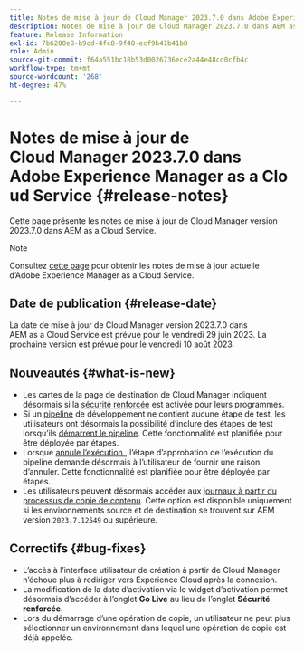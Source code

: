 ```yaml
---
title: Notes de mise à jour de Cloud Manager 2023.7.0 dans Adobe Experience Manager as a Cloud Service
description: Notes de mise à jour de Cloud Manager 2023.7.0 dans AEM as a Cloud Service.
feature: Release Information
exl-id: 7b6280e8-b9cd-4fc8-9f48-ecf9b41b41b8
role: Admin
source-git-commit: f64a551bc18b53d0026736ece2a44e48cd0cfb4c
workflow-type: tm+mt
source-wordcount: '268'
ht-degree: 47%

---
```


# Notes de mise à jour de Cloud Manager 2023.7.0 dans Adobe Experience Manager as a Cloud Service {#release-notes}

Cette page présente les notes de mise à jour de Cloud Manager version 2023.7.0 dans AEM as a Cloud Service.

>[!NOTE]
>
>Consultez [cette page](/help/release-notes/release-notes-cloud/release-notes-current.md) pour obtenir les notes de mise à jour actuelle d’Adobe Experience Manager as a Cloud Service.

## Date de publication {#release-date}

La date de mise à jour de Cloud Manager version 2023.7.0 dans AEM as a Cloud Service est prévue pour le vendredi 29 juin 2023. La prochaine version est prévue pour le vendredi 10 août 2023.

## Nouveautés {#what-is-new}

* Les cartes de la page de destination de Cloud Manager indiquent désormais si la [sécurité renforcée](/help/implementing/cloud-manager/getting-access-to-aem-in-cloud/creating-production-programs.md) est activée pour leurs programmes.
* Si un [pipeline](/help/implementing/cloud-manager/configuring-pipelines/introduction-ci-cd-pipelines.md) de développement ne contient aucune étape de test, les utilisateurs ont désormais la possibilité d’inclure des étapes de test lorsqu’ils [démarrent le pipeline](/help/implementing/cloud-manager/configuring-pipelines/managing-pipelines.md#running-pipelines). Cette fonctionnalité est planifiée pour être déployée par étapes.
* Lorsque [&#x200B; annule l’exécution &#x200B;](/help/implementing/cloud-manager/configuring-pipelines/managing-pipelines.md#view-details), l’étape d’approbation de l’exécution du pipeline demande désormais à l’utilisateur de fournir une raison d’annuler. Cette fonctionnalité est planifiée pour être déployée par étapes.
* Les utilisateurs peuvent désormais accéder aux [journaux à partir du processus de copie de contenu](/help/implementing/developing/tools/content-copy.md#accessing-logs). Cette option est disponible uniquement si les environnements source et de destination se trouvent sur AEM version `2023.7.12549` ou supérieure.

## Correctifs {#bug-fixes}

* L’accès à l’interface utilisateur de création à partir de Cloud Manager n’échoue plus à rediriger vers Experience Cloud après la connexion.
* La modification de la date d’activation via le widget d’activation permet désormais d’accéder à l’onglet **Go Live** au lieu de l’onglet **Sécurité renforcée**.
* Lors du démarrage d’une opération de copie, un utilisateur ne peut plus sélectionner un environnement dans lequel une opération de copie est déjà appelée.
